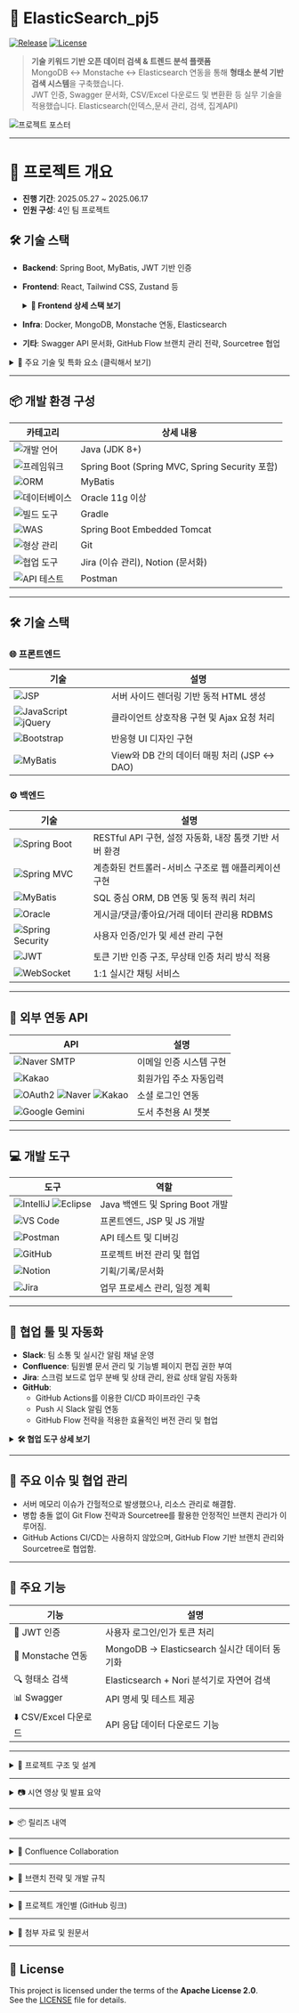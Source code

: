 # 🚀 ElasticSearch_pj5

[![Release](https://img.shields.io/github/v/release/yuriuser126/ElasticSearch_pj5)](https://github.com/yuriuser126/ElasticSearch_pj5/releases)
[![License](https://img.shields.io/badge/License-Apache_2.0-blue.svg)](https://opensource.org/licenses/Apache-2.0)



> **기술 키워드 기반 오픈 데이터 검색 & 트렌드 분석 플랫폼**  
> MongoDB ↔ Monstache ↔ Elasticsearch 연동을 통해 **형태소 분석 기반 검색 시스템**을 구축했습니다.  
> JWT 인증, Swagger 문서화, CSV/Excel 다운로드 및 변환환 등 실무 기술을 적용했습니다.
> Elasticsearch(인덱스,문서 관리, 검색, 집계API)


![프로젝트 포스터](docs/poster.png)

---
# 📌 프로젝트 개요

- **진행 기간**: 2025.05.27 ~ 2025.06.17  
- **인원 구성**: 4인 팀 프로젝트

## 🛠️ 기술 스택

- **Backend**: Spring Boot, MyBatis, JWT 기반 인증
- **Frontend**: React, Tailwind CSS, Zustand 등  
  <details>
    <summary><strong>🎨 Frontend 상세 스택 보기</strong></summary>

    - **Framework**: Next.js, React, TypeScript  
    - **Styling**: Tailwind CSS, Radix UI  
    - **폼 관리**: react-hook-form (Zod는 설치만)  
    - **상태 관리**: Zustand  
    - **라우팅**: Next.js App Router + 일부 react-router-dom  
    - **API 통신**: Axios, Fetch API  
  </details>
- **Infra**: Docker, MongoDB, Monstache 연동, Elasticsearch
- **기타**: Swagger API 문서화, GitHub Flow 브랜치 관리 전략, Sourcetree 협업

<details>
  <summary>🔑 주요 기술 및 특화 요소 (클릭해서 보기)</summary>

- **형태소 분석(Nori)**: 한국어/영어 최적화 Elasticsearch 형태소 분석기로 검색 정확도 향상
- **Monstache 연동**: MongoDB 데이터의 실시간 Elasticsearch 동기화
- **Bool 쿼리 검색**: 오타 및 유사도 반영 고급 검색 구현
- **네이버 맞춤법 검사기**: 한글 오타 보정으로 검색 품질 향상
- **JWT 기반 Spring Security**: 보안성 높은 인증 시스템 구축
- **config.toml 설정**: Monstache 네임스페이스와 인덱스 매핑 관리
- **React 키워드별 검색 & 페이지네이션**: 사용자 친화적 UI, 데이터 페이징 처리
- **인프라**: AWS EC2 배포 시도, Ubuntu+VirtualBox 환경 프론트 배포 완료
- **상태 관리**: Zustand 도입으로 효율적 상태 관리 구현

</details>

---

## 📦 개발 환경 구성

| 카테고리 | 상세 내용 |
|---|---|
| ![개발 언어](https://img.shields.io/badge/💻_개발_언어-4A90E2?style=flat&logoColor=white) | Java (JDK 8+) |
| ![프레임워크](https://img.shields.io/badge/🚀_프레임워크-7ED321?style=flat&logoColor=white) | Spring Boot (Spring MVC, Spring Security 포함) |
| ![ORM](https://img.shields.io/badge/🗄️_ORM-F5A623?style=flat&logoColor=white) | MyBatis |
| ![데이터베이스](https://img.shields.io/badge/💾_데이터베이스-D0021B?style=flat&logoColor=white) | Oracle 11g 이상 |
| ![빌드 도구](https://img.shields.io/badge/🔨_빌드_도구-9013FE?style=flat&logoColor=white) | Gradle |
| ![WAS](https://img.shields.io/badge/🌐_WAS-50E3C2?style=flat&logoColor=white) | Spring Boot Embedded Tomcat |
| ![형상 관리](https://img.shields.io/badge/📂_형상_관리-BD10E0?style=flat&logoColor=white) | Git |
| ![협업 도구](https://img.shields.io/badge/🤝_협업_도구-4A90E2?style=flat&logoColor=white) | Jira (이슈 관리), Notion (문서화) |
| ![API 테스트](https://img.shields.io/badge/🧪_API_테스트-7ED321?style=flat&logoColor=white) | Postman |

---

## 🛠️ 기술 스택

### 🌐 프론트엔드

| 기술 | 설명 |
|---|---|
| ![JSP](https://img.shields.io/badge/JSP-007396?style=flat&logo=java&logoColor=white) | 서버 사이드 렌더링 기반 동적 HTML 생성 |
| ![JavaScript](https://img.shields.io/badge/JavaScript-F7DF1E?style=flat&logo=javascript&logoColor=black) ![jQuery](https://img.shields.io/badge/jQuery-0769AD?style=flat&logo=jquery&logoColor=white) | 클라이언트 상호작용 구현 및 Ajax 요청 처리 |
| ![Bootstrap](https://img.shields.io/badge/Bootstrap-7952B3?style=flat&logo=bootstrap&logoColor=white) | 반응형 UI 디자인 구현 |
| ![MyBatis](https://img.shields.io/badge/MyBatis-000000?style=flat&logo=mybatis&logoColor=white) | View와 DB 간의 데이터 매핑 처리 (JSP ↔ DAO) |

### ⚙️ 백엔드

| 기술 | 설명 |
|---|---|
| ![Spring Boot](https://img.shields.io/badge/Spring_Boot-6DB33F?style=flat&logo=spring-boot&logoColor=white) | RESTful API 구현, 설정 자동화, 내장 톰캣 기반 서버 환경 |
| ![Spring MVC](https://img.shields.io/badge/Spring_MVC-6DB33F?style=flat&logo=spring&logoColor=white) | 계층화된 컨트롤러-서비스 구조로 웹 애플리케이션 구현 |
| ![MyBatis](https://img.shields.io/badge/MyBatis-000000?style=flat&logo=mybatis&logoColor=white) | SQL 중심 ORM, DB 연동 및 동적 쿼리 처리 |
| ![Oracle](https://img.shields.io/badge/Oracle-F80000?style=flat&logo=oracle&logoColor=white) | 게시글/댓글/좋아요/거래 데이터 관리용 RDBMS |
| ![Spring Security](https://img.shields.io/badge/Spring_Security-6DB33F?style=flat&logo=spring-security&logoColor=white) | 사용자 인증/인가 및 세션 관리 구현 |
| ![JWT](https://img.shields.io/badge/JWT-000000?style=flat&logo=json-web-tokens&logoColor=white) | 토큰 기반 인증 구조, 무상태 인증 처리 방식 적용 |
| ![WebSocket](https://img.shields.io/badge/WebSocket-010101?style=flat&logo=socket.io&logoColor=white) | 1:1 실시간 채팅 서비스 |

---

## 🔌 외부 연동 API

| API | 설명 |
|---|---|
| ![Naver SMTP](https://img.shields.io/badge/Naver-03C75A?style=flat&logo=naver&logoColor=white) | 이메일 인증 시스템 구현 |
| ![Kakao](https://img.shields.io/badge/Kakao-FFCD00?style=flat&logo=kakao&logoColor=black) | 회원가입 주소 자동입력 |
| ![OAuth2](https://img.shields.io/badge/OAuth2-4285F4?style=flat&logo=google&logoColor=white) ![Naver](https://img.shields.io/badge/Naver-03C75A?style=flat&logo=naver&logoColor=white) ![Kakao](https://img.shields.io/badge/Kakao-FFCD00?style=flat&logo=kakao&logoColor=black) | 소셜 로그인 연동 |
| ![Google Gemini](https://img.shields.io/badge/Google_Gemini-4285F4?style=flat&logo=google&logoColor=white) | 도서 추천용 AI 챗봇 |

---

## 💻 개발 도구

| 도구 | 역할 |
|---|---|
| ![IntelliJ](https://img.shields.io/badge/IntelliJ_IDEA-000000?style=flat&logo=intellij-idea&logoColor=white) ![Eclipse](https://img.shields.io/badge/Eclipse-2C2255?style=flat&logo=eclipse&logoColor=white) | Java 백엔드 및 Spring Boot 개발 |
| ![VS Code](https://img.shields.io/badge/Visual_Studio_Code-007ACC?style=flat&logo=visual-studio-code&logoColor=white) | 프론트엔드, JSP 및 JS 개발 |
| ![Postman](https://img.shields.io/badge/Postman-FF6C37?style=flat&logo=postman&logoColor=white) | API 테스트 및 디버깅 |
| ![GitHub](https://img.shields.io/badge/GitHub-181717?style=flat&logo=github&logoColor=white) | 프로젝트 버전 관리 및 협업 |
| ![Notion](https://img.shields.io/badge/Notion-000000?style=flat&logo=notion&logoColor=white) | 기획/기록/문서화 |
| ![Jira](https://img.shields.io/badge/Jira-0052CC?style=flat&logo=jira&logoColor=white) | 업무 프로세스 관리, 일정 계획 |

---

## 🤝 협업 툴 및 자동화

- **Slack**: 팀 소통 및 실시간 알림 채널 운영  
- **Confluence**: 팀원별 문서 관리 및 기능별 페이지 편집 권한 부여  
- **Jira**: 스크럼 보드로 업무 분배 및 상태 관리, 완료 상태 알림 자동화  
- **GitHub**:  
  - GitHub Actions를 이용한 CI/CD 파이프라인 구축  
  - Push 시 Slack 알림 연동  
  - GitHub Flow 전략을 적용한 효율적인 버전 관리 및 협업  

<details>
  <summary><strong>🛠️ 협업 도구 상세 보기</strong></summary>

| 도구 | 역할 및 기능 | 자동화 및 특징 |
|---|---|---|
| Slack | 팀 내 실시간 커뮤니케이션 및 알림 | Jira, GitHub 이벤트 알림 자동 수신 |
| Confluence | 프로젝트 문서화, 핸드북 관리 | 팀원별 개인 페이지 제공 및 편집 권한 관리 |
| Jira | 업무 스크럼 보드 관리 | 완료 상태 시 Slack 알림 자동 전송 |
| GitHub | 코드 저장소 및 버전 관리 | Push 시 Slack 알림, GitHub Actions CI/CD 자동화 |

</details>

---

## 🐞 주요 이슈 및 협업 관리

- 서버 메모리 이슈가 간헐적으로 발생했으나, 리소스 관리로 해결함.
- 병합 충돌 없이 Git Flow 전략과 Sourcetree를 활용한 안정적인 브랜치 관리가 이루어짐.
- GitHub Actions CI/CD는 사용하지 않았으며, GitHub Flow 기반 브랜치 관리와 Sourcetree로 협업함.

---

## 🧩 주요 기능

| 기능 | 설명 |
|---|---|
| 🔐 JWT 인증 | 사용자 로그인/인가 토큰 처리 |
| 🔄 Monstache 연동 | MongoDB → Elasticsearch 실시간 데이터 동기화 |
| 🔍 형태소 검색 | Elasticsearch + Nori 분석기로 자연어 검색 |
| 📊 Swagger | API 명세 및 테스트 제공 |
| ⬇️ CSV/Excel 다운로드 | API 응답 데이터 다운로드 기능 |

---

<details>
<summary>📁 프로젝트 구조 및 설계</summary>

### 📌 업무 흐름도
![업무 흐름도](./docs/workflow.png)

### 🗂️ ERD

| ERD1 | ERD2 |
|-------|-------|
| ![ERD1](./docs/erd1.png) | ![ERD2](./docs/erd2.png) |

### 💻 화면 설계
- 검색창 + 필터 + 스택오버플로우 실시간 top 10
- 형태소 분석 검색 결과 리스트
- 로그인/회원가입
- 수집이력(마이페이지) 즐겨찾기 및 사용자별, 유저별 지표화

### 📝 테이블 명세 
![테이블 명세서](./docs/Table%20Schema.png)


</details>

---

<details>
<summary>📷 시연 영상 및 발표 요약</summary>

### 🎥 시연 영상  
📺 [👉 유튜브로 시연 영상 보러가기](https://youtu.be/QaNWE73Mm_g?si=qnytRfteBIAMXFIs)

### 🧾 발표 요약

## 로그인 수집이력 그래프 검색후  
<br>

![로그인수집이력그래프검색후](./docs/gif/login-mypage-graf.gif)

## 로그인/회원가입/비밀번호찾기/소셜로그인  
<br>

![로그인회원가입비밀번호찾기 소셜로그인](./docs/gif/totallogin-sociallogin.gif)

## 버튼(api문서, 즐겨찾기, 사이트방문)  
<br>

![api문서,즐겨찾기,사이트방문](./docs/gif/mypagestar.gif)

## Stackoverflow top 10 지표화  
<br>

![메인 스택오버플로우 top10](./docs/gif/main-stackoverflow-chart.gif)

## 수집이력페이지 즐겨찾기  
<br>

![수집이력/즐겨찾기](./docs/gif/button.gif)

## Ubuntu 서버 배포  
- 프론트엔드: Ubuntu 서버에 배포 완료  
- 백엔드: 추후 연동 예정 (작업 중)  
<br>

![ubuntu 서버](./docs/gif/server-front.gif)



#### 📌 중간 발표 (2025.06.10)
- 실시간 검색의 필요성과 기술 구성 소개
- Docker 기반 연동 흐름 설명
- 형태소 검색 결과 시연

#### 🗓️ 주간 보고서
- 1주차: 기획, 기술 조사, 초기 세팅  
- 2주차: 기능 구현, API 연동, 테스트  
- 3주차: 기능구현, 테스트, 배포, 문서화, 발표 준비

</details>

---

<details>
<summary>📦 릴리즈 내역</summary>

### 🔖 [중간점검 릴리즈 (2025.06.10)](https://github.com/yuriuser126/ElasticSearch_pj5/releases/tag/v1.0-mid)

- 발표자료(PDF) 업로드  
- 주간보고서 2종 포함  
- 발표 대본 및 산출물 압축 파일 포함  
- 기능 목록 및 기술 스택 요약

### 🔖 [최종 발표 릴리즈 (2025.06.17)](https://github.com/yuriuser126/ElasticSearch_pj5/releases/tag/v1.0-final)

- 발표 자료(PDF, PPTX, ZIP) 업로드  
- 발표 대본(txt) 및 주간 보고서 이미지 포함  
- 발표 자료 전용 압축본 포함 (`ElastiQuery.zip`)  
- 기술 문서 및 API 문서 경로 안내 (`/docs` 폴더 참고)

</details>

---
<details>
<summary>📘 Confluence Collaboration</summary>

> 모든 팀원이 각자 맡은 역할에 따라 문서를 작성하고 실시간 피드백을 주고받으며 협업하였습니다.
> 아래는 팀원별 Confluence 문서 링크입니다. (PDF 내보내기 버전은 `/docs` 폴더에 포함)

- 👤 성유리 (PM) – [기획 및 일정 관리, 프론트엔드 UI/UX 흐름 설계, Elastic 검색기](./docs/confluence-pdf/confluence-yuri.pdf)  
- 👤 정재윤 – [백엔드 API 설계 및 동기화 구조, Elasticsearch 검색 및 형태소 분석 정리](./docs/confluence-pdf/confluence-jaeyoon.pdf)  
- 👤 김채윤 – [리액트 및 JWT 로그인, 서버 구축](./docs/confluence-pdf/confluence-chaeyoon.pdf)  
- 👤 손병관 – [Swagger 자동문서화, Tableau Public 시각화](./docs/confluence-pdf/confluence-byungkwan.pdf)  


</details>

---

<details>
<summary>🌿 브랜치 전략 및 개발 규칙</summary>

### 🔧 git flow 브랜치 전략

| 브랜치 | 역할 |
|--------|------|
| 🟢 `main` | 배포 전용, 직접 커밋 ❌ |
| 🟡 `develop` | 통합 개발 브랜치 |
| 🔵 `feature/*` | 기능별 개인 작업 브랜치 |

### 📎 커밋/작업 규칙
- `main` 브랜치로 직접 작업/PR 금지  
- 항상 최신 `develop` 기준으로 작업  
- 민감 정보(.env, 키 등) 절대 커밋 금지  
- 작업 중 `develop` 최신 pull → 충돌 최소화

### 💻 Sourcetree 기준 브랜치 체크아웃
1. Sourcetree 실행 후 저장소 열기  
2. 상단 **Fetch** 클릭 → 원격 브랜치 갱신  
3. **origin/브랜치명** 우클릭 → **Checkout**

</details>

---

<details>
<summary>📝 프로젝트 개인별 (GitHub 링크)</summary>

- 👤 [성유리(PM)](https://github.com/yuriuser126/ElasticSearch_pj5.git)) 
- 👤 [정재윤](https://github.com/tjrdl?tab=repositories) 
- 👤 [김채윤](https://github.com/Chaeyoon-k?tab=repositories) 
- 👤 [손병관](https://github.com/sonbg2025?tab=repositories) 

</details>


---

<details>
<summary>📁 첨부 자료 및 원문서</summary>


- 📄 [업무 분장표](./docs/Team_Task_Assignment_Phase5.pdf)
- 📄 [화면 설계서](./docs/UI-Design-Document/README.md)  
- 📄 [테이블 명세서](./docs/Table%20Schema.png)
- 📄 [발표 자료는 릴리즈 페이지에서 확인하세요](https://github.com/yuriuser126/ElasticSearch_pj5/releases)
- 📄 [프로그램 기술서 보러가기](./docs/tech-doc.md)
- `/docs` 폴더 내 포함됨

</details>

---

## 📝 License

This project is licensed under the terms of the **Apache License 2.0**.  
See the [LICENSE](./LICENSE) file for details.
